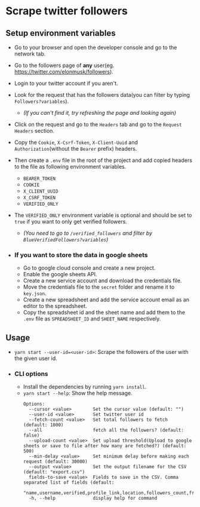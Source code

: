 # Scrape twitter followers

## Setup environment variables
  - Go to your browser and open the developer console and go to the network tab. 
  - Go to the followers page of **any** user(eg. https://twitter.com/elonmusk/followers). 
  - Login to your twitter account if you aren't.
  - Look for the request that has the followers data(you can filter by typing `Followers?variables`). 
    - *(If you can't find it, try refreshing the page and looking again)*
  - Click on the request and go to the `Headers` tab and go to the `Request Headers` section.
  - Copy the `Cookie`, `X-Csrf-Token`, `X-Client-Uuid` and `Authorization`(without the `Bearer` prefix) headers.
  - Then create a `.env` file in the root of the project and add copied headers to the file as following environment variables.
    - `BEARER_TOKEN`
    - `COOKIE`
    - `X_CLIENT_UUID`
    - `X_CSRF_TOKEN`
    - `VERIFIED_ONLY`
  - The `VERIFIED_ONLY` environment variable is optional and should be set to `true` if you want to only get verified followers. 
    - *(You need to go to `/verified_followers` and filter by `BlueVerifiedFollowers?variables`)*

  - ### If you want to store the data in google sheets
    - Go to google cloud console and create a new project.
    - Enable the google sheets API.
    - Create a new service account and download the credentials file.
    - Move the credentials file to the `secret` folder and rename it to `key.json`.
    - Create a new spreadsheet and add the service account email as an editor to the spreadsheet.
    - Copy the spreadsheet id and the sheet name and add them to the `.env` file as `SPREADSHEET_ID` and `SHEET_NAME` respectively.

## Usage
- `yarn start --user-id=<user-id>`: Scrape the followers of the user with the given user id.

- ### CLI options
  - Install the dependencies by running `yarn install`. 
  - `yarn start --help`: Show the help message.
    ```
    Options:
      --cursor <value>        Set the cursor value (default: "")
      --user-id <value>       Set twitter user id
      --fetch-count <value>   Set total followers to fetch (default: 1000)
      --all                   fetch all the followers? (default: false)
      --upload-count <value>  Set upload threshold(Upload to google sheets or save to file after how many are fetched?) (default: 500)
      --min-delay <value>     Set minimum delay before making each request (default: 30000)
      --output <value>        Set the output filename for the CSV (default: "export.csv")
      fields-to-save <value>  Fields to save in the CSV. Comma separated list of fields (default:
                              "name,username,verified,profile_link,location,followers_count,friends_count,profile_image_url,description,created_at,media_count,statuses_count")
      -h, --help              display help for command
    ```